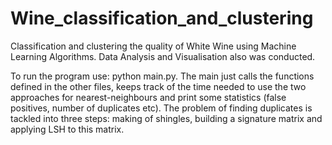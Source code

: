 # Wine_classification_and_clustering
Classification and clustering the quality of White Wine using Machine Learning Algorithms. Data Analysis and Visualisation also was conducted.

To run the program use: python main.py. The main just calls the functions defined in the other files, keeps track of the time needed to use the two approaches for nearest-neighbours and print some statistics (false positives, number of duplicates etc). The problem of finding duplicates is tackled into three steps: making of shingles, building a signature matrix and applying LSH to this matrix.

